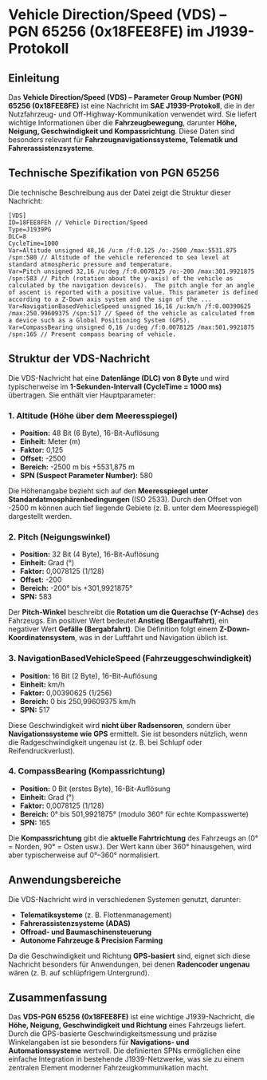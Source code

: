 # **Vehicle Direction/Speed (VDS) – PGN 65256 (0x18FEE8FE) im J1939-Protokoll**

## **Einleitung**
Das **Vehicle Direction/Speed (VDS) – Parameter Group Number (PGN) 65256 (0x18FEE8FE)** ist eine Nachricht im **SAE J1939-Protokoll**, die in der Nutzfahrzeug- und Off-Highway-Kommunikation verwendet wird. Sie liefert wichtige Informationen über die **Fahrzeugbewegung**, darunter **Höhe, Neigung, Geschwindigkeit und Kompassrichtung**. Diese Daten sind besonders relevant für **Fahrzeugnavigationssysteme, Telematik und Fahrerassistenzsysteme**.

## Technische Spezifikation von PGN 65256
Die technische Beschreibung aus der Datei zeigt die Struktur dieser Nachricht:

```
[VDS]
ID=18FEE8FEh // Vehicle Direction/Speed
Type=J1939PG
DLC=8
CycleTime=1000
Var=Altitude unsigned 48,16 /u:m /f:0.125 /o:-2500 /max:5531.875 /spn:580 // Altitude of the vehicle referenced to sea level at standard atmospheric pressure and temperature.
Var=Pitch unsigned 32,16 /u:deg /f:0.0078125 /o:-200 /max:301.9921875 /spn:583 // Pitch (rotation about the y-axis) of the vehicle as calculated by the navigation device(s).  The pitch angle for an angle of ascent is reported with a positive value. This parameter is defined according to a Z-Down axis system and the sign of the ...
Var=NavigationBasedVehicleSpeed unsigned 16,16 /u:km/h /f:0.00390625 /max:250.99609375 /spn:517 // Speed of the vehicle as calculated from a device such as a Global Positioning System (GPS).
Var=CompassBearing unsigned 0,16 /u:deg /f:0.0078125 /max:501.9921875 /spn:165 // Present compass bearing of vehicle.
```

## **Struktur der VDS-Nachricht**



Die VDS-Nachricht hat eine **Datenlänge (DLC) von 8 Byte** und wird typischerweise im **1-Sekunden-Intervall (CycleTime = 1000 ms)** übertragen. Sie enthält vier Hauptparameter:

### **1. Altitude (Höhe über dem Meeresspiegel)**
- **Position:** 48 Bit (6 Byte), 16-Bit-Auflösung  
- **Einheit:** Meter (m)  
- **Faktor:** 0,125  
- **Offset:** -2500  
- **Bereich:** -2500 m bis +5531,875 m  
- **SPN (Suspect Parameter Number):** 580  

Die Höhenangabe bezieht sich auf den **Meeresspiegel unter Standardatmosphärenbedingungen** (ISO 2533). Durch den Offset von -2500 m können auch tief liegende Gebiete (z. B. unter dem Meeresspiegel) dargestellt werden.

### **2. Pitch (Neigungswinkel)**
- **Position:** 32 Bit (4 Byte), 16-Bit-Auflösung  
- **Einheit:** Grad (°)  
- **Faktor:** 0,0078125 (1/128)  
- **Offset:** -200  
- **Bereich:** -200° bis +301,9921875°  
- **SPN:** 583  

Der **Pitch-Winkel** beschreibt die **Rotation um die Querachse (Y-Achse)** des Fahrzeugs. Ein positiver Wert bedeutet **Anstieg (Bergauffahrt)**, ein negativer Wert **Gefälle (Bergabfahrt)**. Die Definition folgt einem **Z-Down-Koordinatensystem**, was in der Luftfahrt und Navigation üblich ist.

### **3. NavigationBasedVehicleSpeed (Fahrzeuggeschwindigkeit)**
- **Position:** 16 Bit (2 Byte), 16-Bit-Auflösung  
- **Einheit:** km/h  
- **Faktor:** 0,00390625 (1/256)  
- **Bereich:** 0 bis 250,99609375 km/h  
- **SPN:** 517  

Diese Geschwindigkeit wird **nicht über Radsensoren**, sondern über **Navigationssysteme wie GPS** ermittelt. Sie ist besonders nützlich, wenn die Radgeschwindigkeit ungenau ist (z. B. bei Schlupf oder Reifendruckverlust).

### **4. CompassBearing (Kompassrichtung)**
- **Position:** 0 Bit (erstes Byte), 16-Bit-Auflösung  
- **Einheit:** Grad (°)  
- **Faktor:** 0,0078125 (1/128)  
- **Bereich:** 0° bis 501,9921875° (modulo 360° für echte Kompasswerte)  
- **SPN:** 165  

Die **Kompassrichtung** gibt die **aktuelle Fahrtrichtung** des Fahrzeugs an (0° = Norden, 90° = Osten usw.). Der Wert kann über 360° hinausgehen, wird aber typischerweise auf 0°–360° normalisiert.

## **Anwendungsbereiche**
Die VDS-Nachricht wird in verschiedenen Systemen genutzt, darunter:
- **Telematiksysteme** (z. B. Flottenmanagement)  
- **Fahrerassistenzsysteme (ADAS)**  
- **Offroad- und Baumaschinensteuerung**  
- **Autonome Fahrzeuge & Precision Farming**  

Da die Geschwindigkeit und Richtung **GPS-basiert** sind, eignet sich diese Nachricht besonders für Anwendungen, bei denen **Radencoder ungenau** wären (z. B. auf schlüpfrigem Untergrund).

## **Zusammenfassung**
Das **VDS-PGN 65256 (0x18FEE8FE)** ist eine wichtige J1939-Nachricht, die **Höhe, Neigung, Geschwindigkeit und Richtung** eines Fahrzeugs liefert. Durch die GPS-basierte Geschwindigkeitsmessung und präzise Winkelangaben ist sie besonders für **Navigations- und Automationssysteme** wertvoll. Die definierten SPNs ermöglichen eine einfache Integration in bestehende J1939-Netzwerke, was sie zu einem zentralen Element moderner Fahrzeugkommunikation macht.

